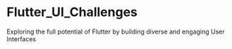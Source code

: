# Flutter_UI_Challenges

  Exploring the full potential of Flutter by building diverse and engaging User Interfaces

